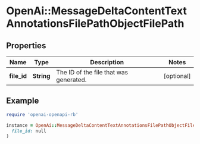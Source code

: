 # OpenAi::MessageDeltaContentTextAnnotationsFilePathObjectFilePath

## Properties

| Name | Type | Description | Notes |
| ---- | ---- | ----------- | ----- |
| **file_id** | **String** | The ID of the file that was generated. | [optional] |

## Example

```ruby
require 'openai-openapi-rb'

instance = OpenAi::MessageDeltaContentTextAnnotationsFilePathObjectFilePath.new(
  file_id: null
)
```

